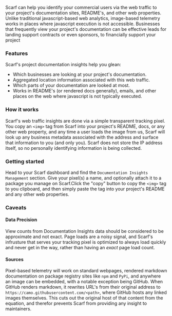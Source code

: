 Scarf can help you identify your commercial users via the web traffic to your project's documentation sites, README's, and other web properties. Unlike traditional javascript-based web analytics, image-based telemetry works in places where javascript execution is not accessible. Businesses that frequently view your project's documentation can be effective leads for landing support contracts or even sponsors, to financially support your project

### Features

Scarf's project documentation insights help you glean:

  * Which businesses are looking at your project's documentation. 
  * Aggregated location information associated with this web traffic.
  * Which parts of your documentation are looked at most.
  * Works in README's (or rendered docs generally), emails, and other places on the web where javascript is not typically executed.

### How it works

Scarf's web traffic insights are done via a simple transparent tracking pixel. You copy an `<img>` tag from Scarf into your project's README, docs, or any other web property, and any time a user loads the image from us, Scarf will look up any business metadata associated with the address and surface that information to you (and only you). Scarf does not store the IP address itself, so no personally identifying information is being collected. 

### Getting started

Head to your Scarf dashboard and find the `Documentation Insights Management` section. Give your pixel(s) a name, and optionally attach it to a package you manage on Scarf.Click the "copy" button to copy the `<img>` tag to you clipboard, and then simply paste the tag into your project's README and any other web properties.

### Caveats

#### Data Precision

View counts from Documentation Insights data should be considered to be approximate and not exact. Page loads are a noisy signal, and Scarf's infrusture that serves your tracking pixel is optimized to always load quickly and never get in the way, rather than having an _exact_ page load count.

#### Sources

Pixel-based telemetry will work on standard webpages, rendered markdown documentation on package registry sites like `npm` and `PyPi`, and anywhere an image can be embedded, with a notable exception being GitHub. When GitHub renders markdown, it rewrites URL's from their original address to `https://camo.githubusercontent.com/<path>`, where GitHub hosts any linked images themselves. This cuts out the original host of that content from the equation, and therefor prevents Scarf from providing any insight to maintainers.
